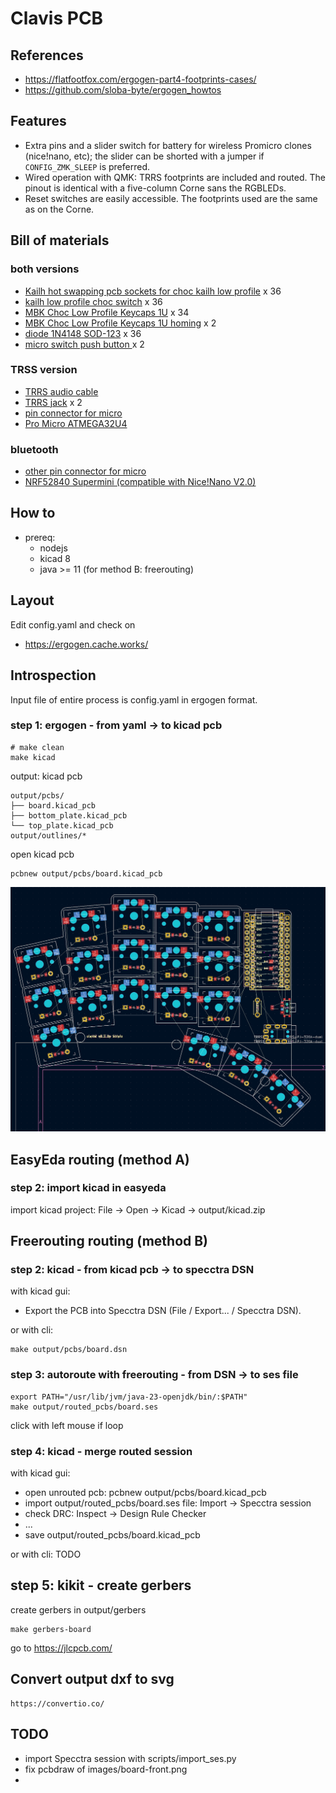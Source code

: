 # Clavis PCB

## References

- https://flatfootfox.com/ergogen-part4-footprints-cases/
- https://github.com/sloba-byte/ergogen_howtos  

## Features

- Extra pins and a slider switch for battery for wireless Promicro clones (nice!nano, etc); the slider can be shorted with a jumper if `CONFIG_ZMK_SLEEP` is preferred.
- Wired operation with QMK: TRRS footprints are included and routed. The pinout is identical with a five-column Corne sans the RGBLEDs.
- Reset switches are easily accessible. The footprints used are the same as on the Corne.

## Bill of materials

### both versions


- [Kailh hot swapping pcb sockets for choc kailh low profile](https://www.aliexpress.com/item/32901654130.html?spm=a2g0o.order_list.order_list_main.41.57841802uASasS) x 36
- [kailh low profile choc switch](https://www.aliexpress.com/item/32838369089.html?spm=a2g0o.order_list.order_list_main.58.57841802uASasS) x 36
- [MBK Choc Low Profile Keycaps 1U](https://keycapsss.com/keyboard-parts/keycaps/169/mbk-choc-low-profile-blank-keycaps?c=16) x 34
- [MBK Choc Low Profile Keycaps 1U homing](https://keycapsss.com/keyboard-parts/keycaps/169/mbk-choc-low-profile-blank-keycaps?number=KC10130_1U-H-WH&c=16) x 2
- [diode 1N4148 SOD-123]() x 36
- [micro switch push button ](https://www.aliexpress.com/item/1068908059.html?spm=a2g0o.order_list.order_list_main.209.57841802uASasSs) x 2

### TRSS version

- [TRRS audio cable](https://www.aliexpress.com/item/1005003613205582.html?spm=a2g0o.order_list.order_list_main.11.57841802uASasS)
- [TRRS jack](https://www.aliexpress.com/item/33029465106.html?spm=a2g0o.order_list.order_list_main.35.57841802uASasS) x 2
- [pin connector for micro](https://www.aliexpress.com/item/4000379224241.html?spm=a2g0o.order_list.order_list_main.17.57841802uASasS) 
- [Pro Micro ATMEGA32U4](https://www.aliexpress.com/item/32888212119.html?spm=a2g0o.order_list.order_list_main.23.57841802uASasS) 

### bluetooth

- [other pin connector for micro](https://www.aliexpress.com/item/1005005742644313.html?spm=a2g0o.order_list.order_list_main.11.4fb95e5bcPfOfl)
- [NRF52840 Supermini (compatible with Nice!Nano V2.0)](https://www.aliexpress.com/item/1005006343285322.html)

## How to

- prereq:
  - nodejs
  - kicad 8
  - java >= 11 (for method B: freerouting)

## Layout

Edit config.yaml and check on

- https://ergogen.cache.works/


## Introspection

Input file of entire process is config.yaml in ergogen format.

### step 1: ergogen - from yaml -> to kicad pcb

```
# make clean
make kicad
```

output: kicad pcb

```
output/pcbs/
├── board.kicad_pcb
├── bottom_plate.kicad_pcb
└── top_plate.kicad_pcb
output/outlines/*
```

open kicad pcb

```
pcbnew output/pcbs/board.kicad_pcb
```

![kicad](images/kicad.png)

## EasyEda routing (method A)

### step 2: import kicad in easyeda

import kicad project: File -> Open -> Kicad -> output/kicad.zip 

## Freerouting routing (method B)

### step 2: kicad - from kicad pcb -> to specctra DSN

with kicad gui:

- Export the PCB into Specctra DSN (File / Export... / Specctra DSN).

or with cli:

```
make output/pcbs/board.dsn
```

### step 3: autoroute with freerouting - from DSN -> to ses file

```
export PATH="/usr/lib/jvm/java-23-openjdk/bin/:$PATH"
make output/routed_pcbs/board.ses
```

click with left mouse if loop

### step 4: kicad - merge routed session

with kicad gui:

- open unrouted pcb: pcbnew output/pcbs/board.kicad_pcb
- import output/routed_pcbs/board.ses file: Import -> Specctra session
- check DRC: Inspect -> Design Rule Checker
- ...
- save output/routed_pcbs/board.kicad_pcb

or with cli: TODO

## step 5: kikit - create gerbers

create gerbers in output/gerbers

```
make gerbers-board
```

go to https://jlcpcb.com/

## Convert output dxf to svg

```
https://convertio.co/
```
## TODO

- import Specctra session with scripts/import_ses.py
- fix pcbdraw of images/board-front.png
-
